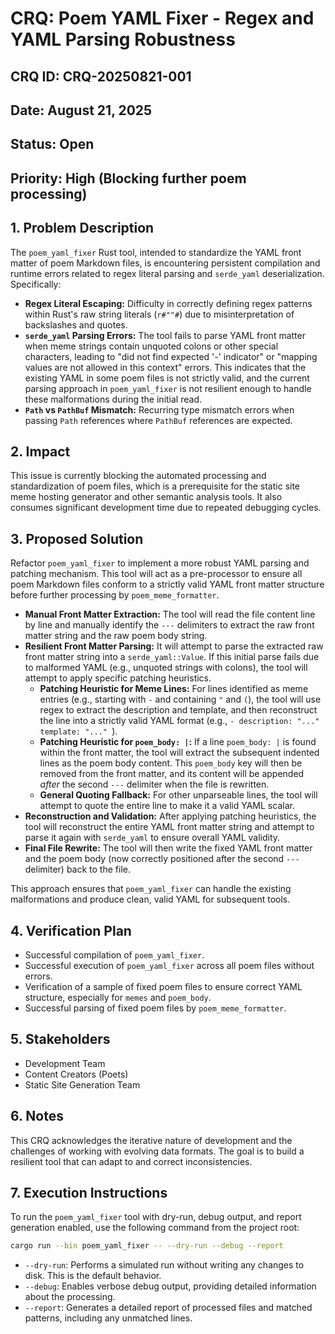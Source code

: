 # CRQ: Poem YAML Fixer - Regex and YAML Parsing Robustness

## CRQ ID: CRQ-20250821-001
## Date: August 21, 2025
## Status: Open
## Priority: High (Blocking further poem processing)

## 1. Problem Description
The `poem_yaml_fixer` Rust tool, intended to standardize the YAML front matter of poem Markdown files, is encountering persistent compilation and runtime errors related to regex literal parsing and `serde_yaml` deserialization. Specifically:
*   **Regex Literal Escaping:** Difficulty in correctly defining regex patterns within Rust's raw string literals (`r#""#`) due to misinterpretation of backslashes and quotes.
*   **`serde_yaml` Parsing Errors:** The tool fails to parse YAML front matter when meme strings contain unquoted colons or other special characters, leading to "did not find expected '-' indicator" or "mapping values are not allowed in this context" errors. This indicates that the existing YAML in some poem files is not strictly valid, and the current parsing approach in `poem_yaml_fixer` is not resilient enough to handle these malformations during the initial read.
*   **`Path` vs `PathBuf` Mismatch:** Recurring type mismatch errors when passing `Path` references where `PathBuf` references are expected.

## 2. Impact
This issue is currently blocking the automated processing and standardization of poem files, which is a prerequisite for the static site meme hosting generator and other semantic analysis tools. It also consumes significant development time due to repeated debugging cycles.

## 3. Proposed Solution
Refactor `poem_yaml_fixer` to implement a more robust YAML parsing and patching mechanism. This tool will act as a pre-processor to ensure all poem Markdown files conform to a strictly valid YAML front matter structure before further processing by `poem_meme_formatter`.

*   **Manual Front Matter Extraction:** The tool will read the file content line by line and manually identify the `---` delimiters to extract the raw front matter string and the raw poem body string.
*   **Resilient Front Matter Parsing:** It will attempt to parse the extracted raw front matter string into a `serde_yaml::Value`. If this initial parse fails due to malformed YAML (e.g., unquoted strings with colons), the tool will attempt to apply specific patching heuristics.
    *   **Patching Heuristic for Meme Lines:** For lines identified as meme entries (e.g., starting with `-` and containing `"` and `(`), the tool will use regex to extract the description and template, and then reconstruct the line into a strictly valid YAML format (e.g., `- description: "..."
  template: "..."
`).
    *   **Patching Heuristic for `poem_body: |`:** If a line `poem_body: |` is found within the front matter, the tool will extract the subsequent indented lines as the poem body content. This `poem_body` key will then be removed from the front matter, and its content will be appended *after* the second `---` delimiter when the file is rewritten.
    *   **General Quoting Fallback:** For other unparseable lines, the tool will attempt to quote the entire line to make it a valid YAML scalar.
*   **Reconstruction and Validation:** After applying patching heuristics, the tool will reconstruct the entire YAML front matter string and attempt to parse it again with `serde_yaml` to ensure overall YAML validity.
*   **Final File Rewrite:** The tool will then write the fixed YAML front matter and the poem body (now correctly positioned after the second `---` delimiter) back to the file.

This approach ensures that `poem_yaml_fixer` can handle the existing malformations and produce clean, valid YAML for subsequent tools.

## 4. Verification Plan
*   Successful compilation of `poem_yaml_fixer`.
*   Successful execution of `poem_yaml_fixer` across all poem files without errors.
*   Verification of a sample of fixed poem files to ensure correct YAML structure, especially for `memes` and `poem_body`.
*   Successful parsing of fixed poem files by `poem_meme_formatter`.

## 5. Stakeholders
*   Development Team
*   Content Creators (Poets)
*   Static Site Generation Team

## 6. Notes
This CRQ acknowledges the iterative nature of development and the challenges of working with evolving data formats. The goal is to build a resilient tool that can adapt to and correct inconsistencies.

## 7. Execution Instructions

To run the `poem_yaml_fixer` tool with dry-run, debug output, and report generation enabled, use the following command from the project root:

```bash
cargo run --bin poem_yaml_fixer -- --dry-run --debug --report
```

*   `--dry-run`: Performs a simulated run without writing any changes to disk. This is the default behavior.
*   `--debug`: Enables verbose debug output, providing detailed information about the processing.
*   `--report`: Generates a detailed report of processed files and matched patterns, including any unmatched lines.